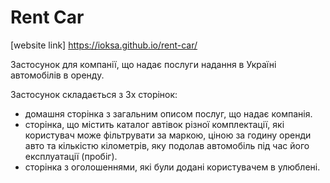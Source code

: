 # Rent Car
[website link] https://ioksa.github.io/rent-car/

Застосунок для компанії, що надає послуги надання в Україні автомобілів в оренду.

Застосунок складається з 3х сторінок:
* домашня сторінка з загальним описом послуг, що надає компанія.
* сторінка, що містить каталог автівок різної комплектації, які користувач може фільтрувати за маркою, ціною за годину оренди авто та кількістю кілометрів, яку подолав автомобіль під час його експлуатації (пробіг).
* сторінка з оголошеннями, які були додані користувачем в улюблені.
